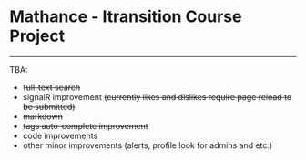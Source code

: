 # Mathance - Itransition Course Project
***
TBA:
* ~~full-text search~~
* signalR improvement ~~(currently likes and dislikes require page reload to be submitted)~~
* ~~markdown~~
* ~~tags auto-complete improvement~~
* code improvements
* other minor improvements (alerts, profile look for admins and etc.)
